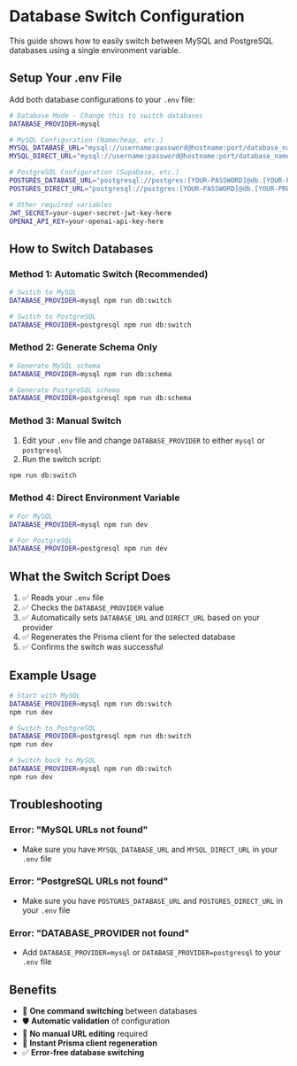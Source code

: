 # Database Switch Configuration

This guide shows how to easily switch between MySQL and PostgreSQL databases using a single environment variable.

## Setup Your .env File

Add both database configurations to your `.env` file:

```bash
# Database Mode - Change this to switch databases
DATABASE_PROVIDER=mysql

# MySQL Configuration (Namecheap, etc.)
MYSQL_DATABASE_URL="mysql://username:password@hostname:port/database_name"
MYSQL_DIRECT_URL="mysql://username:password@hostname:port/database_name"

# PostgreSQL Configuration (Supabase, etc.)
POSTGRES_DATABASE_URL="postgresql://postgres:[YOUR-PASSWORD]@db.[YOUR-PROJECT-REF].supabase.co:5432/postgres"
POSTGRES_DIRECT_URL="postgresql://postgres:[YOUR-PASSWORD]@db.[YOUR-PROJECT-REF].supabase.co:5432/postgres"

# Other required variables
JWT_SECRET=your-super-secret-jwt-key-here
OPENAI_API_KEY=your-openai-api-key-here
```

## How to Switch Databases

### Method 1: Automatic Switch (Recommended)
```bash
# Switch to MySQL
DATABASE_PROVIDER=mysql npm run db:switch

# Switch to PostgreSQL  
DATABASE_PROVIDER=postgresql npm run db:switch
```

### Method 2: Generate Schema Only
```bash
# Generate MySQL schema
DATABASE_PROVIDER=mysql npm run db:schema

# Generate PostgreSQL schema
DATABASE_PROVIDER=postgresql npm run db:schema
```

### Method 3: Manual Switch
1. Edit your `.env` file and change `DATABASE_PROVIDER` to either `mysql` or `postgresql`
2. Run the switch script:
```bash
npm run db:switch
```

### Method 4: Direct Environment Variable
```bash
# For MySQL
DATABASE_PROVIDER=mysql npm run dev

# For PostgreSQL
DATABASE_PROVIDER=postgresql npm run dev
```

## What the Switch Script Does

1. ✅ Reads your `.env` file
2. ✅ Checks the `DATABASE_PROVIDER` value
3. ✅ Automatically sets `DATABASE_URL` and `DIRECT_URL` based on your provider
4. ✅ Regenerates the Prisma client for the selected database
5. ✅ Confirms the switch was successful

## Example Usage

```bash
# Start with MySQL
DATABASE_PROVIDER=mysql npm run db:switch
npm run dev

# Switch to PostgreSQL
DATABASE_PROVIDER=postgresql npm run db:switch
npm run dev

# Switch back to MySQL
DATABASE_PROVIDER=mysql npm run db:switch
npm run dev
```

## Troubleshooting

### Error: "MySQL URLs not found"
- Make sure you have `MYSQL_DATABASE_URL` and `MYSQL_DIRECT_URL` in your `.env` file

### Error: "PostgreSQL URLs not found"  
- Make sure you have `POSTGRES_DATABASE_URL` and `POSTGRES_DIRECT_URL` in your `.env` file

### Error: "DATABASE_PROVIDER not found"
- Add `DATABASE_PROVIDER=mysql` or `DATABASE_PROVIDER=postgresql` to your `.env` file

## Benefits

- 🔄 **One command switching** between databases
- 🛡️ **Automatic validation** of configuration
- 📝 **No manual URL editing** required
- 🚀 **Instant Prisma client regeneration**
- ✅ **Error-free database switching**
